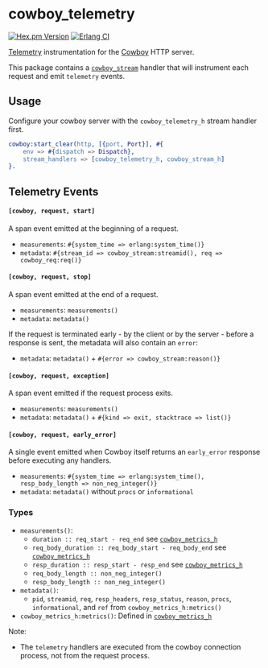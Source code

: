 cowboy_telemetry
=====

[![Hex.pm Version](https://img.shields.io/hexpm/v/cowboy_telemetry.svg)](https://hex.pm/packages/cowboy_telemetry)
[![Erlang CI](https://github.com/beam-telemetry/cowboy_telemetry/workflows/Erlang%20CI/badge.svg?branch=main)](https://github.com/beam-telemetry/cowboy_telemetry/actions)

[Telemetry](https://github.com/beam-telemetry/telemetry) instrumentation for the [Cowboy](https://github.com/ninenines/cowboy) HTTP server.

This package contains a [`cowboy_stream`](https://ninenines.eu/docs/en/cowboy/2.8/manual/cowboy_stream/) handler that will instrument each request and emit `telemetry` events.

## Usage

Configure your cowboy server with the `cowboy_telemetry_h` stream handler first.

```erlang
cowboy:start_clear(http, [{port, Port}], #{
    env => #{dispatch => Dispatch},
    stream_handlers => [cowboy_telemetry_h, cowboy_stream_h]
}.
```

## Telemetry Events

#### `[cowboy, request, start]`

A span event emitted at the beginning of a request.

* `measurements`: `#{system_time => erlang:system_time()}`
* `metadata`: `#{stream_id => cowboy_stream:streamid(), req => cowboy_req:req()}`

#### `[cowboy, request, stop]`

A span event emitted at the end of a request.

* `measurements`: `measurements()`
* `metadata`: `metadata()`

If the request is terminated early - by the client or by the server - before a response is sent, the metadata will also contain an `error`:

* `metadata`: `metadata()` + `#{error => cowboy_stream:reason()}`

#### `[cowboy, request, exception]`

A span event emitted if the request process exits.

* `measurements`: `measurements()`
* `metadata`: `metadata()` + `#{kind => exit, stacktrace => list()}`

#### `[cowboy, request, early_error]`

A single event emitted when Cowboy itself returns an `early_error` response before executing any handlers.

* `measurements`: `#{system_time => erlang:system_time(), resp_body_length => non_neg_integer()}`
* `metadata`: `metadata()` without `procs` or `informational`

### Types

* `measurements()`:
  * `duration :: req_start - req_end` see [`cowboy_metrics_h`](https://github.com/ninenines/cowboy/blob/master/src/cowboy_metrics_h.erl#L75)
  * `req_body_duration :: req_body_start - req_body_end` see [`cowboy_metrics_h`](https://github.com/ninenines/cowboy/blob/master/src/cowboy_metrics_h.erl#L80)
  * `resp_duration :: resp_start - resp_end` see [`cowboy_metrics_h`](https://github.com/ninenines/cowboy/blob/master/src/cowboy_metrics_h.erl#L87)
  * `req_body_length :: non_neg_integer()`
  * `resp_body_length :: non_neg_integer()`
* `metadata()`:
  * `pid`, `streamid`, `req`, `resp_headers`, `resp_status`, `reason`, `procs`, `informational`, and `ref` from `cowboy_metrics_h:metrics()`
* `cowboy_metrics_h:metrics()`: Defined in [`cowboy_metrics_h`](https://github.com/ninenines/cowboy/blob/master/src/cowboy_metrics_h.erl#L46)

Note:

* The `telemetry` handlers are executed from the cowboy connection process, not from the request process.
